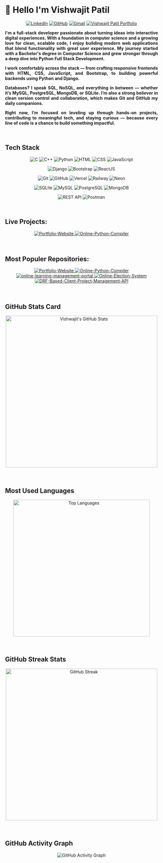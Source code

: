 # 👋 Hello I'm Vishwajit Patil 

<p align="center">
  <a href="https://www.linkedin.com/in/vishwajitpatil-pythondev/"><img src="https://img.shields.io/badge/-vishwajitpatil--pythondev-blue?style=flat-square&logo=inspire&logoColor=white" alt="LinkedIn"></a>
  <a href="https://github.com/VishwajitPatil0822"><img src="https://img.shields.io/badge/-@VishwajitPatil0822-black?style=flat-square&logo=github" alt="GitHub"></a>
  <a href="mailto:vishwajit22patil@gmail.com"><img src="https://img.shields.io/badge/-vishwajit22patil@gmail.com-red?style=flat-square&logo=gmail&logoColor=white" alt="Gmail"></a>
  <a href="https://vishwajit-patil-portfolio.vercel.app/"><img src="https://img.shields.io/badge/-vishwajit--patil--portfolio.vercel.app-brigthgreen?style=flat-square&logo=appveyor&logoColor=white" alt="Vishwajit Patil Portfolio"></a>
</p>

<div align="justify">
  <p>
    <b>I'm a full-stack developer passionate about turning ideas into interactive digital experiences. With a foundation in computer science and a growing love for clean, scalable code, I enjoy building modern web applications that blend functionality with great user experience. My journey started with a Bachelor's degree in Computer Science and grew stronger through a deep dive into Python Full Stack Development.
    </b>
  </p>

  <p>
    <b>I work comfortably across the stack — from crafting responsive frontends with HTML, CSS, JavaScript, and Bootstrap, to building powerful backends using Python and Django.
    </b>
  </p>

  <p>
    <b>Databases? I speak SQL, NoSQL, and everything in between — whether it’s MySQL, PostgreSQL, MongoDB, or SQLite. I’m also a strong believer in clean version control and collaboration, which makes Git and GitHub my daily companions.
    </b>
  </p>

  <p>
    <b>Right now, I’m focused on leveling up through hands-on projects, contributing to meaningful tech, and staying curious — because every line of code is a chance to build something impactful.
    </b>
  </p>
</div><br>

## Tech Stack
<p align="center">
  <img src="https://img.shields.io/badge/-C-blue?style=flat-square&logo=c&logoColor=white" alt="C">
  <img src="https://img.shields.io/badge/-C++-00599C?style=flat-square&logo=c%2B%2B&logoColor=white" alt="C++">
  <img src="https://img.shields.io/badge/-Python-3776AB?style=flat-square&logo=python&logoColor=yellow" alt="Python">
  <img src="https://img.shields.io/badge/-HTML5-E34F26?style=flat-square&logo=html5&logoColor=white" alt="HTML">
  <img src="https://img.shields.io/badge/-CSS3-1572B6?style=flat-square&logo=css3&logoColor=white" alt="CSS">
  <img src="https://img.shields.io/badge/-JavaScript-F7DF1E?style=flat-square&logo=javascript&logoColor=black" alt="JavaScript">
</p>

<p align="center">
  <img src="https://img.shields.io/badge/-Django-092E20?style=flat-square&logo=django&logoColor=white" alt="Django">
  <img src="https://img.shields.io/badge/-Bootstrap-7952B3?style=flat-square&logo=bootstrap&logoColor=white" alt="Bootstrap">
  <img src="https://img.shields.io/badge/-ReactJS-61DAFB?style=flat-square&logo=react&logoColor=black" alt="ReactJS">
</p>

<p align="center">
  <img src="https://img.shields.io/badge/-Git-F05032?style=flat-square&logo=git&logoColor=white" alt="Git">
  <img src="https://img.shields.io/badge/-GitHub-181717?style=flat-square&logo=github&logoColor=white" alt="GitHub">
  <img src="https://img.shields.io/badge/-Vercel-000000?style=flat-square&logo=vercel&logoColor=white" alt="Vercel">
  <img src="https://img.shields.io/badge/-Railway-000000?style=flat-square&logo=railway&logoColor=white" alt="Railway">
  <img src="https://img.shields.io/badge/-Neon-0086FF?style=flat-square&logo=nomad&logoColor=white" alt="Neon">
</p>

<p align="center">
  <img src="https://img.shields.io/badge/-SQLite-003B57?style=flat-square&logo=sqlite&logoColor=white" alt="SQLite"> 
  <img src="https://img.shields.io/badge/-MySQL-4479A1?style=flat-square&logo=mysql&logoColor=white" alt="MySQL">
  <img src="https://img.shields.io/badge/-PostgreSQL-336791?style=flat-square&logo=postgresql&logoColor=white" alt="PostgreSQL">
  <img src="https://img.shields.io/badge/-MongoDB-47A248?style=flat-square&logo=mongodb&logoColor=white" alt="MongoDB">
</p>

<p align="center">
  <img src="https://img.shields.io/badge/-REST%20API-FF6C37?style=flat-square&logo=headspace&logoColor=white" alt="REST API">
  <img src="https://img.shields.io/badge/-Postman-FF6C37?style=flat-square&logo=postman&logoColor=white" alt="Postman">
</p><br>

## Live Projects:
<div align="center">
  <a href="https://vishwajit-patil-portfolio.vercel.app/">
    <img src="https://github-readme-stats.vercel.app/api/pin/?username=VishwajitPatil0822&repo=Portfolio-Website&theme=radical" alt="Portfolio-Website">
  </a>
  <a href="https://online-python-compiler-liard.vercel.app/">
    <img src="https://github-readme-stats.vercel.app/api/pin/?username=VishwajitPatil0822&repo=Online-Python-Compiler&theme=radical" alt="Online-Python-Compiler">
  </a>
</div>
<br><br>

## Most Populer Repositories:
<div align="center">
  <a href="https://github.com/VishwajitPatil0822/Portfolio-Website">
    <img src="https://github-readme-stats.vercel.app/api/pin/?username=VishwajitPatil0822&repo=Portfolio-Website&theme=radical" alt="Portfolio-Website">
  </a>
  <a href="https://github.com/VishwajitPatil0822/Online-Python-Compiler">
    <img src="https://github-readme-stats.vercel.app/api/pin/?username=VishwajitPatil0822&repo=Online-Python-Compiler&theme=radical" alt="Online-Python-Compiler">
  </a>
  <a href="https://github.com/VishwajitPatil0822/Online-Election-System">
    <img src="https://github-readme-stats.vercel.app/api/pin/?username=VishwajitPatil0822&repo=online-learning-management-portal&theme=radical" alt="online-learning-management-portal">
  </a>
  <a href="https://github.com/VishwajitPatil0822/Online-Election-System">
    <img src="https://github-readme-stats.vercel.app/api/pin/?username=VishwajitPatil0822&repo=Online-Election-System&theme=radical" alt="Online-Election-System">
  </a>
  <a href="https://github.com/VishwajitPatil0822/DRF-Based-Client-Project-Management-API">
    <img src="https://github-readme-stats.vercel.app/api/pin/?username=VishwajitPatil0822&repo=DRF-Based-Client-Project-Management-API&theme=radical" alt="DRF-Based-Client-Project-Management-API">
  </a>
</div>
<br><br>

## GitHub Stats Card
<div align="center">
  <img src="https://github-readme-stats.vercel.app/api?username=VishwajitPatil0822&show_icons=true&theme=radical" width="500" alt="Vishwajit's GitHub Stats" />
</div>
<br><br>

## Most Used Languages
<div align="center">
  <img src="https://github-readme-stats.vercel.app/api/top-langs/?username=VishwajitPatil0822&layout=compact&theme=radical"  width="450" alt="Top Languages" />
</div>
<br><br>

## GitHub Streak Stats
<div align="center">
  <img src="https://streak-stats.demolab.com/?user=VishwajitPatil0822&theme=radical" width="500" alt="GitHub Streak" />
</div>
<br><br>

## GitHub Activity Graph
<div align="center">
  <img src="https://github-readme-activity-graph.vercel.app/graph?username=VishwajitPatil0822&theme=github" alt="GitHub Activity Graph" />
</div>
<br><br>
